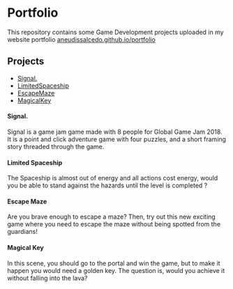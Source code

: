 # Portfolio
This repository contains some Game Development projects uploaded 
in my website portfolio [aneudissalcedo.github.io/portfolio](https://aneudissalcedo.github.io/portfolio/)

## Projects
- [Signal.](https://aneudissalcedo.github.io/portfolio/pages/project_01.html)
- [LimitedSpaceship](https://aneudissalcedo.github.io/portfolio/pages/project_02.html)
- [EscapeMaze](https://aneudissalcedo.github.io/portfolio/pages/project_03.html)
- [MagicalKey](https://aneudissalcedo.github.io/portfolio/pages/project_04.html)

#### Signal.
Signal is a game jam game made with 8 people for Global Game Jam 2018. It is a point and click adventure game with four puzzles, and a short framing story threaded through the game.
#### Limited Spaceship
The Spaceship is almost out of energy and all actions cost energy, would you be able to stand against the hazards until the level is completed ?
#### Escape Maze
Are you brave enough to escape a maze? Then, try out this new exciting game where you need to escape the maze without being spotted from the guardians!
#### Magical Key
In this scene, you should go to the portal and win the game, but to make it happen you would need a golden key. The question is, would you achieve it without falling into the lava?

